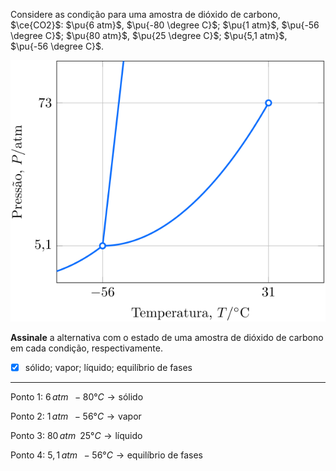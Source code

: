 Considere as condição para uma amostra de dióxido de carbono, $\ce{CO2}$: $\pu{6 atm}$, $\pu{-80 \degree C}$; $\pu{1 atm}$, $\pu{-56 \degree C}$; $\pu{80 atm}$, $\pu{25 \degree C}$; $\pu{5,1 atm}$, $\pu{-56 \degree C}$.

![Figura do problema 2C06.](2C06-1P.svg)

**Assinale** a alternativa com o estado de uma amostra de dióxido de carbono em cada condição, respectivamente.

- [x] sólido; vapor; líquido; equilíbrio de fases

---

Ponto 1: $6\,atm\;\;-80°C\rightarrow  \text{sólido}$

Ponto 2: $1\,atm\;\;-56°C\rightarrow  \text{vapor}$

Ponto 3: $80\,atm\;\;25°C\rightarrow \text{líquido}$

Ponto 4: $5,1\,atm\;\;-56°C\rightarrow \text{equilíbrio de fases}$



